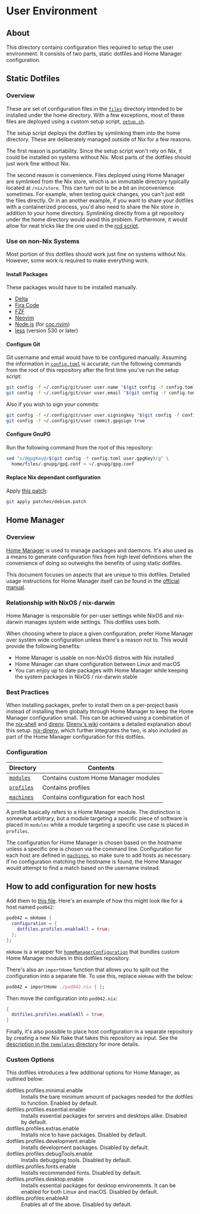# User Environment

## About

This directory contains configuration files required to setup the user
environment. It consists of two parts, static dotfiles and Home Manager
configuration.

## Static Dotfiles

### Overview

These are set of configuration files in the [`files`](files) directory intended
to be installed under the home directory. With a few exceptions, most of these
files are deployed using a custom setup script, [`setup.sh`](../setup.sh).

The setup script deploys the dotfiles by symlinking them into the home
directory. These are deliberately managed outside of Nix for a few reasons.

The first reason is portability. Since the setup script won't rely on Nix, it
could be installed on systems without Nix. Most parts of the dotfiles should
just work fine without Nix.

The second reason is convenience. Files deployed using Home Manager are
symlinked from the Nix store, which is an immutable directory typically located
at `/nix/store`. This can turn out to be a bit an inconvenience sometimes. For
example, when testing quick changes, you can't just edit the files directly. Or
in an another example, if you want to share your dotfiles with a containerized
process, you'd also need to share the Nix store in addition to your home
directory. Symlinking directly from a git repository under the home directory
would avoid this problem. Furthermore, it would allow for neat tricks like the
one used in the [rcd script](files/.local/bin/rcd).

### Use on non-Nix Systems

Most portion of this dotfiles should work just fine on systems without Nix.
However, some work is required to make everything work.

#### Install Packages

These packages would have to be installed manually.

- [Delta](https://github.com/dandavison/delta)
- [Fira Code](https://github.com/tonsky/FiraCode)
- [FZF](https://github.com/junegunn/fzf)
- [Neovim](https://neovim.io)
- [Node.js](https://nodejs.org) (for [coc.nvim](https://github.com/neoclide/coc.nvim))
- [less](https://www.greenwoodsoftware.com/less/index.html) (version 530 or later)

#### Configure Git

Git username and email would have to be configured manually. Assuming the
information in [`config.toml`](../config.toml) is accurate, run the following
commands from the root of this repository after the first time you've run the
setup script:

```bash
git config -f ~/.config/git/user user.name "$(git config -f config.toml user.fullName)"
git config -f ~/.config/git/user user.email "$(git config -f config.toml user.email)"
```

Also if you wish to sign your commits:

```bash
git config -f ~/.config/git/user user.signingkey "$(git config -f config.toml user.gpgKey)"
git config -f ~/.config/git/user commit.gpgsign true
```

#### Configure GnuPG

Run the following command from the root of this repository:

```bash
sed "s/@gpgKey@/$(git config -f config.toml user.gpgKey)/g" \
  home/files/.gnupg/gpg.conf > ~/.gnupg/gpg.conf
```

#### Replace Nix dependant configuration

Apply [this patch](patches/debian.patch):

```bash
git apply patches/debian.patch
```

## Home Manager

### Overview

[Home Manager][home] is used to manage packages and daemons. It's also used as a
means to generate configuration files from high level definitions when the
convenience of doing so outweighs the benefits of using static dotfiles.

This document focuses on aspects that are unique to this dotfiles. Detailed
usage instructions for Home Manager itself can be found in the [official
manual][home-docs].

### Relationship with NixOS / nix-darwin

Home Manager is responsible for per-user settings while NixOS and nix-darwin
manages system wide settings. This dotfiles uses both.

When choosing where to place a given configuration, prefer Home Manager over
system wide configuration unless there's a reason not to. This would provide
the following benefits:

- Home Manager is usable on non-NixOS distros with Nix installed
- Home Manager can share configuration between Linux and macOS
- You can enjoy up to date packages with Home Manager while keeping the system
  packages in NixOS / nix-darwin stable

### Best Practices

When installing packages, prefer to install them on a per-project basis instead
of installing them globally through Home Manager to keep the Home Manager
configuration small. This can be achieved using a combination of the
[nix-shell][nix-shell] and [direnv][direnv]. [Direnv's wiki][direnv-wiki]
contains a detailed explanation about this setup. [nix-direnv][nix-direnv],
which further integrates the two, is also included as part of the Home Manager
configuration for this dotfiles.

### Configuration

| Directory              | Contents                             |
| ---------------------- | ------------------------------------ |
| [`modules`](modules)   | Contains custom Home Manager modules |
| [`profiles`](profiles) | Contains profiles                    |
| [`machines`](machines) | Contains configuration for each host |

A profile basically refers to a Home Manager module. The distinction is somewhat
arbitrary, but a module targeting a specific piece of software is placed in
`modules` while a module targeting a specific use case is placed in `profiles`.

The configuration for Home Manager is chosen based on the hostname unless a
specific one is chosen via the command line. Configuration for each host are
defined in [`machines`](machines), so make sure to add hosts as necessary. If no
configuration matching the hostname is found, the Home Manager would attempt to
find a match based on the username instead.

## How to add configuration for new hosts

Add them to [this file](machines/default.nix). Here's an example of how this
might look like for a host named `pod042`:

```nix
pod042 = mkHome {
  configuration = {
    dotfiles.profiles.enableAll = true;
  };
};
```

`mkHome` is a wrapper for [`homeManagerConfiguration`][home-conf] that bundles
custom Home Manager modules in this dotfiles repository.

There's also an `importHome` function that allows you to split out the
configuration into a separate file. To use this, replace `mkHome` with the
below:

```nix
pod042 = importHome ./pod042.nix { };
```

Then move the configuration into `pod042.nix`:

```nix
{
  dotfiles.profiles.enableAll = true;
}
```

Finally, it's also possible to place host configuration in a separate repository
by creating a new Nix flake that takes this repository as input. See the
[description in the `templates` directory](../templates) for more details.

### Custom Options

This dotfiles introduces a few additional options for Home Manager, as outlined
below:

<dl>
  <dt>dotfiles.profiles.minimal.enable</dt>
  <dd>
    Installs the bare minimum amount of packages needed for the dotfiles to
    function. Enabled by default.
  </dd>
  <dt>dotfiles.profiles.essential.enable</dt>
  <dd>
    Installs essential packages for servers and desktops alike. Disabled by
    default.
  </dd>
  <dt>dotfiles.profiles.extras.enable</dt>
  <dd>
    Installs nice to have packages. Disabled by default.
  </dd>
  <dt>dotfiles.profiles.development.enable</dt>
  <dd>
    Installs development packages. Disabled by default.
  </dd>
  <dt>dotfiles.profiles.debugTools.enable</dt>
  <dd>
    Installs debugging tools. Disabled by default.
  </dd>
  <dt>dotfiles.profiles.fonts.enable</dt>
  <dd>
    Installs recommended fonts. Disabled by default.
  </dd>
  <dt>dotfiles.profiles.desktop.enable</dt>
  <dd>
    Installs essential packages for desktop environemnts. It can be enabled for
    both Linux and macOS. Disabled by default.
  </dd>
  <dt>dotfiles.profiles.enableAll</dt>
  <dd>
    Enables all of the above. Disabled by default.
  </dd>
</dl>

[home]: https://github.com/nix-community/home-manager
[home-conf]: https://github.com/nix-community/home-manager/blob/master/flake.nix
[home-docs]: https://nix-community.github.io/home-manager/
[nix-shell]: https://nixos.wiki/wiki/Development_environment_with_nix-shell
[direnv]: https://direnv.net
[direnv-wiki]: https://github.com/direnv/direnv/wiki/Nix
[nix-direnv]: https://github.com/nix-community/nix-direnv
